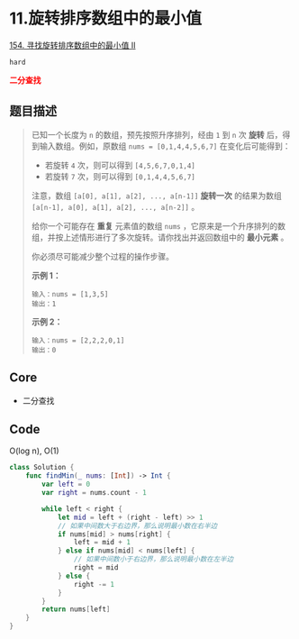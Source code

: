 # 11.旋转排序数组中的最小值

[154. 寻找旋转排序数组中的最小值 II](https://leetcode.cn/problems/find-minimum-in-rotated-sorted-array-ii/)

`hard`

**<font color=red>二分查找</font>**

## 题目描述

> 已知一个长度为 `n` 的数组，预先按照升序排列，经由 `1` 到 `n` 次 **旋转** 后，得到输入数组。例如，原数组 `nums = [0,1,4,4,5,6,7]` 在变化后可能得到：
>
> - 若旋转 `4` 次，则可以得到 `[4,5,6,7,0,1,4]`
> - 若旋转 `7` 次，则可以得到 `[0,1,4,4,5,6,7]`
>
> 注意，数组 `[a[0], a[1], a[2], ..., a[n-1]]` **旋转一次** 的结果为数组 `[a[n-1], a[0], a[1], a[2], ..., a[n-2]]` 。
>
> 给你一个可能存在 **重复** 元素值的数组 `nums` ，它原来是一个升序排列的数组，并按上述情形进行了多次旋转。请你找出并返回数组中的 **最小元素** 。
>
> 你必须尽可能减少整个过程的操作步骤。
>
>  
>
> **示例 1：**
>
> ```
> 输入：nums = [1,3,5]
> 输出：1
> ```
>
> **示例 2：**
>
> ```
> 输入：nums = [2,2,2,0,1]
> 输出：0
> ```

## Core

- 二分查找

## Code

O(log n), O(1)

```swift
class Solution {
    func findMin(_ nums: [Int]) -> Int {
        var left = 0
        var right = nums.count - 1

        while left < right {
            let mid = left + (right - left) >> 1
            // 如果中间数大于右边界，那么说明最小数在右半边
            if nums[mid] > nums[right] {
                left = mid + 1
            } else if nums[mid] < nums[left] {
                // 如果中间数小于右边界，那么说明最小数在左半边
                right = mid
            } else {
                right -= 1
            } 
        }
        return nums[left]
    }
}
```

